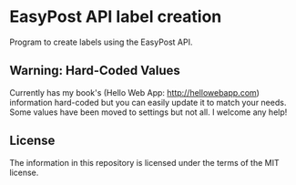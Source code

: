 # EasyPost API label creation

Program to create labels using the EasyPost API. 

## Warning: Hard-Coded Values 

Currently has my book's (Hello Web App: http://hellowebapp.com) information
hard-coded but you can easily update it to match your needs. Some values have
been moved to settings but not all. I welcome any help!

## License

The information in this repository is licensed under the terms of the MIT license.
